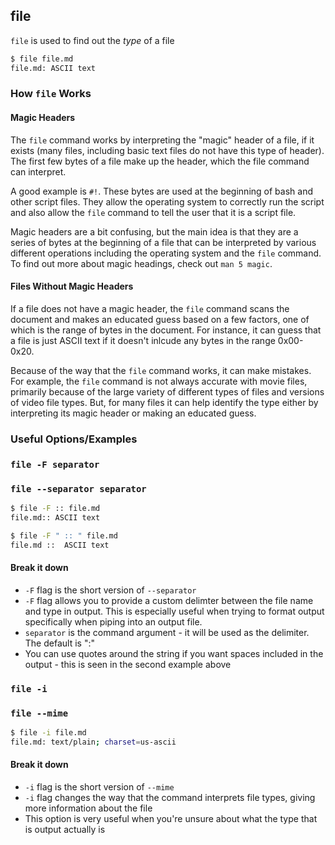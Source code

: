 ---
---

file
--

`file` is used to find out the _type_ of a file

~~~ bash
$ file file.md
file.md: ASCII text
~~~

<!--more-->

### How `file` Works

#### Magic Headers
The `file` command works by interpreting the "magic" header of a file, if it exists (many files, including basic text files do not have this type of header). The first few bytes of a file make up the header, which the file command can interpret. 

A good example is `#!`. These bytes are used at the beginning of bash and other script files. They allow the operating system to correctly run the script and also allow the `file` command to tell the user that it is a script file. 

Magic headers are a bit confusing, but the main idea is that they are a series of bytes at the beginning of a file that can be interpreted by various different operations including the operating system and the `file` command. To find out more about magic headings, check out `man 5 magic`. 

#### Files Without Magic Headers 
If a file does not have a magic header, the `file` command scans the document and makes an educated guess based on a few factors, one of which is the range of bytes in the document. For instance, it can guess that a file is just ASCII text if it doesn't inlcude any bytes in the range 0x00-0x20. 

Because of the way that the `file` command works, it can make mistakes. For example, the `file` command is not always accurate with movie files, primarily because of the large variety of different types of files and versions of video file types. But, for many files it can help identify the type either by interpreting its magic header or making an educated guess. 


### Useful Options/Examples

### `file -F separator`

### `file --separator separator`

~~~ bash
$ file -F :: file.md
file.md:: ASCII text
~~~

~~~ bash
$ file -F " :: " file.md
file.md ::  ASCII text
~~~

#### Break it down

* `-F` flag is the short version of `--separator`
* `-F` flag allows you to provide a custom delimter between the file name and type in output. This is especially useful when trying to format output specifically when piping into an output file. 
* `separator` is the command argument - it will be used as the delimiter. The default is ":"
* You can use quotes around the string if you want spaces included in the output - this is seen in the second example above

### `file -i`

### `file --mime`

~~~ bash
$ file -i file.md
file.md: text/plain; charset=us-ascii
~~~

#### Break it down

* `-i` flag is the short version of `--mime`
* `-i` flag changes the way that the command interprets file types, giving more information about the file
* This option is very useful when you're unsure about what the type that is output actually is
